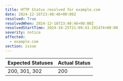 ```yaml
---
title: HTTP Status resolved for example.com
date: 2024-12-16T23:40:46+00:00Z
resolved: True
resolvedWhen: 2024-12-16T23:40:46+00:00Z
resolvedStartTime: 2024-10-25T21:09:43.191474+00:00
severity: notice
affected:
  - example.com
section: issue
---
```


| Expected Statuses | Actual Status  |
|-------------------|----------------|
| 200, 301, 302 | 200 |
